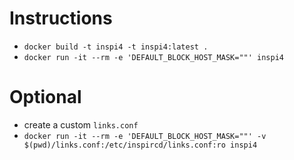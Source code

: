 # Instructions 

- `docker build -t inspi4 -t inspi4:latest .`
- `docker run -it --rm -e 'DEFAULT_BLOCK_HOST_MASK=""' inspi4`

# Optional 

- create a custom `links.conf`
- `docker run -it --rm -e 'DEFAULT_BLOCK_HOST_MASK=""' -v $(pwd)/links.conf:/etc/inspircd/links.conf:ro inspi4`
